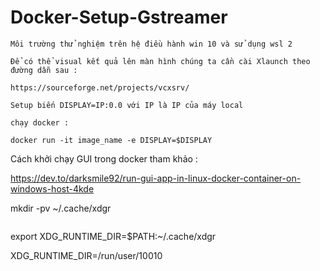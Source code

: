 # Docker-Setup-Gstreamer
```
Môi trường thử nghiệm trên hệ điều hành win 10 và sử dụng wsl 2

```
```
Để có thể visual kết quả lên màn hình chúng ta cần cài Xlaunch theo đường dẫn sau :
```
```
https://sourceforge.net/projects/vcxsrv/
```
```
Setup biến DISPLAY=IP:0.0 với IP là IP của máy local
```
```
chạy docker :
```
```
docker run -it image_name -e DISPLAY=$DISPLAY 
```

Cách khởi chạy GUI trong docker tham khảo :


https://dev.to/darksmile92/run-gui-app-in-linux-docker-container-on-windows-host-4kde


mkdir -pv ~/.cache/xdgr
```

```
export XDG_RUNTIME_DIR=$PATH:~/.cache/xdgr


XDG_RUNTIME_DIR=/run/user/10010

```
